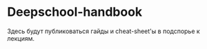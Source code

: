 # Deepschool-handbook

Здесь будут публиковаться гайды и cheat-sheet'ы в подспорье к лекциям.



```{tableofcontents}
```
